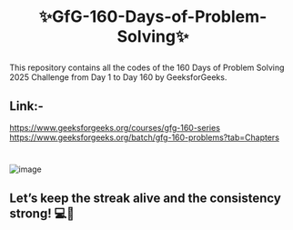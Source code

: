 # <p align="center">✨GfG-160-Days-of-Problem-Solving✨</p>

This repository contains all the codes of the 160 Days of Problem Solving 2025 Challenge from Day 1 to Day 160 by GeeksforGeeks.

## Link:-
https://www.geeksforgeeks.org/courses/gfg-160-series<br>
https://www.geeksforgeeks.org/batch/gfg-160-problems?tab=Chapters

# <p align="center">
  ![image](https://github.com/user-attachments/assets/2f7f4f2d-48dd-4474-b956-b2713560c6cb)
</p>

## Let’s keep the streak alive and the consistency strong! 💻💚
